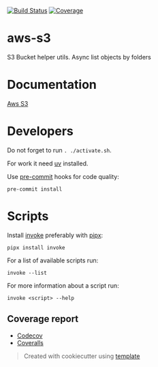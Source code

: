 [![Build Status](https://github.com/andgineer/aws-s3/workflows/CI/badge.svg)](https://github.com/andgineer/aws-s3/actions)
[![Coverage](https://raw.githubusercontent.com/andgineer/aws-s3/python-coverage-comment-action-data/badge.svg)](https://htmlpreview.github.io/?https://github.com/andgineer/aws-s3/blob/python-coverage-comment-action-data/htmlcov/index.html)
# aws-s3

S3 Bucket helper utils. Async list objects by folders 

# Documentation

[Aws S3](https://andgineer.github.io/aws-s3/)

# Developers

Do not forget to run `. ./activate.sh`.

For work it need [uv](https://github.com/astral-sh/uv) installed.

Use [pre-commit](https://pre-commit.com/#install) hooks for code quality:

    pre-commit install

# Scripts

Install [invoke](https://docs.pyinvoke.org/en/stable/) preferably with [pipx](https://pypa.github.io/pipx/):

    pipx install invoke

For a list of available scripts run:

    invoke --list

For more information about a script run:

    invoke <script> --help


## Coverage report
* [Codecov](https://app.codecov.io/gh/andgineer/aws-s3/tree/main/src%2Faws_s3)
* [Coveralls](https://coveralls.io/github/andgineer/aws-s3)

> Created with cookiecutter using [template](https://github.com/andgineer/cookiecutter-python-package)